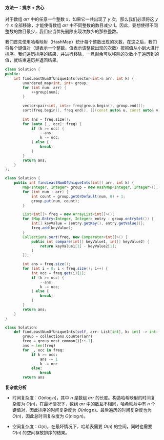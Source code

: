 #### 方法一：排序 + 贪心

对于数组 $\textit{arr}$ 中的任意一个整数 $x$，如果它一共出现了 $y$ 次，那么我们必须将这 $y$ 个 $x$ 全部移除，才能使得数组 $\textit{arr}$ 中不同整数的数目减少 $1$。因此，要想使得不同整数的数目最少，我们应当优先删除出现次数少的那些整数。

我们首先使用哈希映射（HashMap）统计每个整数出现的次数，在这之后，我们将每个键值对（键表示一个整数，值表示该整数出现的次数）按照值从小到大进行排序。我们遍历排序的结果，并进行移除，一旦剩余可以移除的次数小于遍历到的值，就结束遍历并返回结果。

```C++ [sol1-C++]
class Solution {
public:
    int findLeastNumOfUniqueInts(vector<int>& arr, int k) {
        unordered_map<int, int> group;
        for (int num: arr) {
            ++group[num];
        }
        
        vector<pair<int, int>> freq(group.begin(), group.end());
        sort(freq.begin(), freq.end(), [](const auto& u, const auto& v) {return u.second < v.second;});
        
        int ans = freq.size();
        for (auto [_, occ]: freq) {
            if (k >= occ) {
                --ans;
                k -= occ;
            } else {
                break;
            }
        }
        return ans;
    }
};
```

```Java [sol1-Java]
class Solution {
    public int findLeastNumOfUniqueInts(int[] arr, int k) {
        Map<Integer, Integer> group = new HashMap<Integer, Integer>();
        for (int num : arr) {
            int count = group.getOrDefault(num, 0) + 1;
            group.put(num, count);
        }

        List<int[]> freq = new ArrayList<int[]>();
        for (Map.Entry<Integer, Integer> entry : group.entrySet()) {
            int[] keyValue = {entry.getKey(), entry.getValue()};
            freq.add(keyValue);
        }
        Collections.sort(freq, new Comparator<int[]>() {
            public int compare(int[] keyValue1, int[] keyValue2) {
                return keyValue1[1] - keyValue2[1];
            }
        });

        int ans = freq.size();
        for (int i = 0; i < freq.size(); i++) {
            int occ = freq.get(i)[1];
            if (k >= occ) {
                --ans;
                k -= occ;
            } else {
                break;
            }
        }
        return ans;
    }
}
```

```Python [sol1-Python3]
class Solution:
    def findLeastNumOfUniqueInts(self, arr: List[int], k: int) -> int:
        group = collections.Counter(arr)
        freq = group.most_common()[::-1]
        ans = len(freq)
        for _, occ in freq:
            if k >= occ:
                ans -= 1
                k -= occ
            else:
                break
        return ans
```

**复杂度分析**

- 时间复杂度：$O(n \log n)$，其中 $n$ 是数组 $\textit{arr}$ 的长度。构造哈希映射的时间复杂度为 $O(n)$，在最坏情况下，数组 $\textit{arr}$ 中的数互不相同，哈希映射中有 $n$ 个键值对，因此排序的时间复杂度为 $O(n \log n)$。最后遍历的时间复杂度也为 $O(n)$，因此总时间复杂度为 $O(n \log n)$。

- 空间复杂度：$O(n)$，在最坏情况下，哈希表需要 $O(n)$ 的空间，同时也需要 $O(n)$ 的空间存放排序的结果。